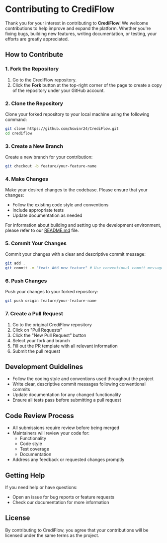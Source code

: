 # Contributing to CrediFlow

Thank you for your interest in contributing to **CrediFlow**! We welcome contributions to help improve and expand the platform. Whether you're fixing bugs, building new features, writing documentation, or testing, your efforts are greatly appreciated.

## How to Contribute

### 1. Fork the Repository

1. Go to the CrediFlow repository.
2. Click the **Fork** button at the top-right corner of the page to create a copy of the repository under your GitHub account.

### 2. Clone the Repository

Clone your forked repository to your local machine using the following command:

```bash
git clone https://github.com/Aswinr24/CrediFlow.git
cd crediflow
```

### 3. Create a New Branch

Create a new branch for your contribution:

```bash
git checkout -b feature/your-feature-name
```

### 4. Make Changes

Make your desired changes to the codebase. Please ensure that your changes:
- Follow the existing code style and conventions
- Include appropriate tests
- Update documentation as needed

For information about building and setting up the development environment, please refer to our [README.md](README.md) file.

### 5. Commit Your Changes

Commit your changes with a clear and descriptive commit message:

```bash
git add .
git commit -m "feat: Add new feature" # Use conventional commit messages
```

### 6. Push Changes

Push your changes to your forked repository:

```bash
git push origin feature/your-feature-name
```

### 7. Create a Pull Request

1. Go to the original CrediFlow repository
2. Click on "Pull Requests"
3. Click the "New Pull Request" button
4. Select your fork and branch
5. Fill out the PR template with all relevant information
6. Submit the pull request

## Development Guidelines

- Follow the coding style and conventions used throughout the project
- Write clear, descriptive commit messages following conventional commits
- Update documentation for any changed functionality
- Ensure all tests pass before submitting a pull request

## Code Review Process

- All submissions require review before being merged
- Maintainers will review your code for:
  - Functionality
  - Code style
  - Test coverage
  - Documentation
- Address any feedback or requested changes promptly

## Getting Help

If you need help or have questions:
- Open an issue for bug reports or feature requests
- Check our documentation for more information

## License

By contributing to CrediFlow, you agree that your contributions will be licensed under the same terms as the project.
